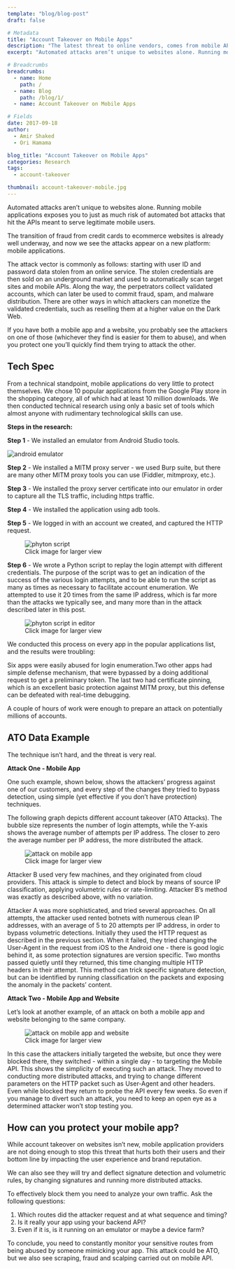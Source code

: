```yaml
---
template: "blog/blog-post"
draft: false

# Metadata
title: "Account Takeover on Mobile Apps"
description: "The latest threat to online vendors, comes from mobile API"
excerpt: "Automated attacks aren’t unique to websites alone. Running mobile applications exposes you to just as much risk of automated bot attacks that hit the APIs meant to serve legitimate mobile users."

# Breadcrumbs
breadcrumbs:
  - name: Home
    path: /
  - name: Blog
    path: /blog/1/
  - name: Account Takeover on Mobile Apps

# Fields
date: 2017-09-18
author:
  - Amir Shaked
  - Ori Hamama

blog_title: "Account Takeover on Mobile Apps"
categories: Research
tags:
  - account-takeover

thumbnail: account-takeover-mobile.jpg
---
```


Automated attacks aren’t unique to websites alone. Running mobile applications exposes you to just as much risk of automated bot attacks that hit the APIs meant to serve legitimate mobile users.

The transition of fraud from credit cards to ecommerce websites is already well underway, and now we see the attacks appear on a new platform: mobile applications.

The attack vector is commonly as follows: starting with user ID and password data stolen from an online service. The stolen credentials are then sold on an underground market and used to automatically scan target sites and mobile APIs. Along the way, the perpetrators collect validated accounts, which can later be used to commit fraud, spam, and malware distribution. There are other ways in which attackers can monetize the validated credentials, such as reselling them at a higher value on the Dark Web.

If you have both a mobile app and a website, you probably see the attackers on one of those (whichever they find is easier for them to abuse), and when you protect one you’ll quickly find them trying to attack the other.

## Tech Spec

From a technical standpoint, mobile applications do very little to protect themselves.
We chose 10 popular applications from the Google Play store in the shopping category, all of which had at least 10 million downloads. We then conducted technical research using only a basic set of tools which almost anyone with rudimentary technological skills can use.

**Steps in the research:**

**Step 1** - We installed an emulator from Android Studio tools.

![android emulator](/assets/images/blog/install-android-emulator.jpg)<br>

**Step 2** - We installed a MITM proxy server - we used Burp suite, but there are many other MITM proxy tools you can use (Fiddler, mitmproxy, etc.).

**Step 3** - We installed the proxy server certificate into our emulator in order to capture all the TLS traffic, including https traffic.

**Step 4** - We installed the application using adb tools.

**Step 5** - We logged in with an account we created, and captured the HTTP request.

<figure class="blog-post-image is-larger">
    <img class="has-dropshadow" src="/assets/images/blog/python-script.jpg" alt="phyton script" />
    <figcaption>Click image for larger view</figcaption>
</figure>

**Step 6** - We wrote a Python script to replay the login attempt with different credentials. The purpose of the script was to get an indication of the success of the various login attempts, and to be able to run the script as many as times as necessary to facilitate account enumeration. We attempted to use it 20 times from the same IP address, which is far more than the attacks we typically see, and many more than in the attack described later in this post.

<figure class="blog-post-image is-larger">
    <img class="has-dropshadow" src="/assets/images/blog/python-script-in-editor.jpg" alt="phyton script in editor" />
    <figcaption>Click image for larger view</figcaption>
</figure>

We conducted this process on every app in the popular applications list, and the results were troubling:

Six apps were easily abused for login enumeration.Two other apps had simple defense mechanism, that were bypassed by a doing additional request to get a preliminary token. The last two had certificate pinning, which is an excellent basic protection against MITM proxy, but this defense can be defeated with real-time debugging.

A couple of hours of work were enough to prepare an attack on potentially millions of accounts.

## ATO Data Example

The technique isn’t hard, and the threat is very real.

**Attack One - Mobile App**

One such example, shown below, shows the attackers’ progress against one of our customers, and every step of the changes they tried to bypass detection, using simple (yet effective if you don’t have protection) techniques.

The following graph depicts different account takeover (ATO Attacks). The bubble size represents the number of login attempts, while the Y-axis shows the average number of attempts per IP address. The closer to zero the average number per IP address, the more distributed the attack.

<figure class="blog-post-image is-larger">
    <img class="has-dropshadow" src="/assets/images/blog/attack-one-graph.jpg" alt="attack on mobile app" />
    <figcaption>Click image for larger view</figcaption>
</figure>

Attacker B used very few machines, and they originated from cloud providers. This attack is simple to detect and block by means of source IP classification, applying volumetric rules or rate-limiting. Attacker B’s method was exactly as described above, with no variation.

Attacker A was more sophisticated, and tried several approaches. On all attempts, the attacker used rented botnets with numerous clean IP addresses, with an average of 5 to 20 attempts per IP address, in order to bypass volumetric detections. Initially they used the HTTP request as described in the previous section. When it failed, they tried changing the User-Agent in the request from iOS to the Android one - there is good logic behind it, as some protection signatures are version specific. Two months passed quietly until they returned, this time changing multiple HTTP headers in their attempt. This method can trick specific signature detection, but can be identified by running classification on the packets and exposing the anomaly in the packets’ content.

**Attack Two - Mobile App and Website**

Let’s look at another example, of an attack on both a mobile app and website belonging to the same company.

<figure class="blog-post-image is-larger">
    <img class="has-dropshadow" src="/assets/images/blog/attack-two-graph.jpg" alt="attack on mobile app and website" />
    <figcaption>Click image for larger view</figcaption>
</figure>

In this case the attackers initially targeted the website, but once they were blocked there, they switched - within a single day - to targeting the Mobile API. This shows the simplicity of executing such an attack. They moved to conducting more distributed attacks, and trying to change different parameters on the HTTP packet such as User-Agent and other headers. Even while blocked they return to probe the API every few weeks. So even if you manage to divert such an attack, you need to keep an open eye as a determined attacker won’t stop testing you.

## How can you protect your mobile app?

While account takeover on websites isn’t new, mobile application providers are not doing enough to stop this threat that hurts both their users and their bottom line by impacting the user experience and brand reputation.

We can also see they will try and deflect signature detection and volumetric rules, by changing signatures and running more distributed attacks.

To effectively block them you need to analyze your own traffic. Ask the following questions:

1. Which routes did the attacker request and at what sequence and timing?
2. Is it really your app using your backend API?
3. Even if it is, is it running on an emulator or maybe a device farm?

To conclude, you need to constantly monitor your sensitive routes from being abused by someone mimicking your app. This attack could be ATO, but we also see scraping, fraud and scalping carried out on mobile API.
